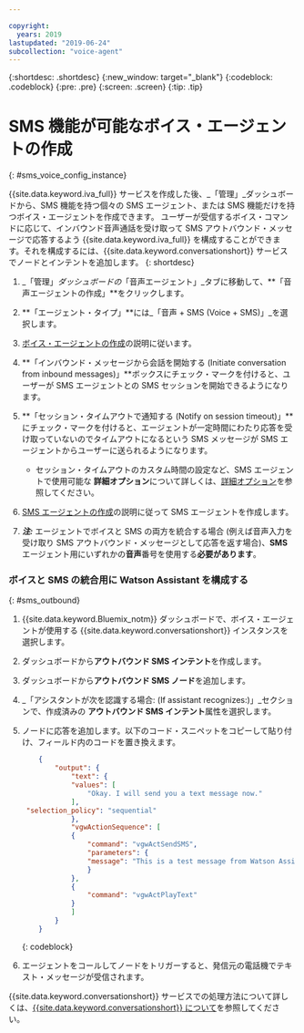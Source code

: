 ```yaml
---

copyright:
  years: 2019
lastupdated: "2019-06-24"
subcollection: "voice-agent"
---
```


{:shortdesc: .shortdesc}
{:new_window: target="_blank"}
{:codeblock: .codeblock}
{:pre: .pre}
{:screen: .screen}
{:tip: .tip}

# SMS 機能が可能なボイス・エージェントの作成
{: #sms_voice_config_instance}

{{site.data.keyword.iva_full}} サービスを作成した後、_「管理」_ダッシュボードから、SMS 機能を持つ個々の SMS エージェント、または SMS 機能だけを持つボイス・エージェントを作成できます。
ユーザーが受信するボイス・コマンドに応じて、インバウンド音声通話を受け取って SMS アウトバウンド・メッセージで応答するよう {{site.data.keyword.iva_full}} を構成することができます。それを構成するには、{{site.data.keyword.conversationshort}} サービスでノードとインテントを追加します。
{: shortdesc}


1. _「管理」_ダッシュボードの_「音声エージェント」_タブに移動して、**「音声エージェントの作成」**をクリックします。

1. **「エージェント・タイプ」**には_「音声 + SMS (Voice + SMS)」_を選択します。

1. [ボイス・エージェントの作成](/docs/services/voice-agent?topic=voice-agent-config_instance)の説明に従います。

1. **「インバウンド・メッセージから会話を開始する (Initiate conversation from inbound messages)」**ボックスにチェック・マークを付けると、ユーザーが SMS エージェントとの SMS セッションを開始できるようになります。

1. **「セッション・タイムアウトで通知する (Notify on session timeout)」**にチェック・マークを付けると、エージェントが一定時間にわたり応答を受け取っていないのでタイムアウトになるという SMS メッセージが SMS エージェントからユーザーに送られるようになります。 

   - セッション・タイムアウトのカスタム時間の設定など、SMS エージェントで使用可能な **詳細オプション**について詳しくは、[詳細オプション](/docs/services/voice-agent?topic=voice-agent-sms_config_instance#sms_advanced)を参照してください。

1. [SMS エージェントの作成](/docs/services/voice-agent?topic=voice-agent-sms_config_instance)の説明に従って SMS エージェントを作成します。

1. _**注:**_ エージェントでボイスと SMS の両方を統合する場合 (例えば音声入力を受け取り SMS アウトバウンド・メッセージとして応答を返す場合)、**SMS** エージェント用にいずれかの**音声**番号を使用する**必要があります**。

### ボイスと SMS の統合用に Watson Assistant を構成する
{: #sms_outbound}

1. {{site.data.keyword.Bluemix_notm}} ダッシュボードで、ボイス・エージェントが使用する {{site.data.keyword.conversationshort}} インスタンスを選択します。

1. ダッシュボードから**アウトバウンド SMS インテント**を作成します。

1. ダッシュボードから**アウトバウンド SMS ノード**を追加します。

1. _「アシスタントが次を認識する場合: (If assistant recognizes:)」_セクションで、作成済みの **アウトバウンド SMS インテント**属性を選択します。

1. ノードに応答を追加します。以下のコード・スニペットをコピーして貼り付け、フィールド内のコードを置き換えます。

    ```json
        {
            "output": {
                "text": {
                "values": [
                    "Okay. I will send you a text message now."
                ],
     "selection_policy": "sequential"
                },
                "vgwActionSequence": [
                {
                    "command": "vgwActSendSMS",
                    "parameters": {
                    "message": "This is a test message from Watson Assistant"
                    }
                },
                {
                    "command": "vgwActPlayText"
                }
                ]
            }
        }
    ```
    {: codeblock}


1. エージェントをコールしてノードをトリガーすると、発信元の電話機でテキスト・メッセージが受信されます。 

{{site.data.keyword.conversationshort}} サービスでの処理方法について詳しくは、[{{site.data.keyword.conversationshort}} について](/docs/services/assistant?topic=assistant-index#indext)を参照してください。

